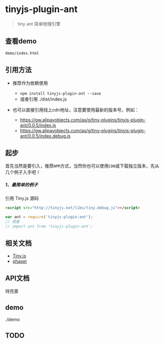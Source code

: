 # tinyjs-plugin-ant

> tiny ant 简单物理引擎

## 查看demo

`demo/index.html`


## 引用方法

- 推荐作为依赖使用

  - `npm install tinyjs-plugin-ant --save`
  - 或者引用 ./dist/index.js
- 也可以直接引用线上cdn地址，注意要使用最新的版本号，例如：

  - https://gw.alipayobjects.com/as/g/tiny-plugins/tinyjs-plugin-ant/0.0.5/index.js
  - https://gw.alipayobjects.com/as/g/tiny-plugins/tinyjs-plugin-ant/0.0.5/index.debug.js

## 起步
首先当然是要引入，推荐`NPM`方式，当然你也可以使用`CDN`或下载独立版本，先从几个例子入手吧！

##### 1、最简单的例子

引用 Tiny.js 源码
``` html
<script src="http://tinyjs.net/libs/tiny.debug.js"></script>
```
``` js
var ant = require('tinyjs-plugin-ant');
// 或者
// import ant from 'tinyjs-plugin-ant';
```

## 相关文档
- [Tiny.js](http://tinyjs.net/#/docs/api)
- [phaser](http://phaser.io/)

## API文档
  待完善

## demo
 ./demo

## TODO


